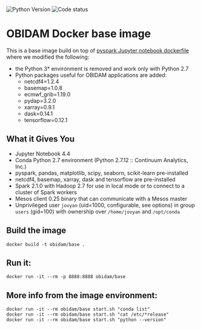 ![Python Version](https://img.shields.io/badge/python-2.7-blue.svg)
![Code status](https://img.shields.io/badge/status-work%20in%20progress-red.svg)

# OBIDAM Docker base image

This is a base image build on top of [pyspark Jupyter notebook dockerfile](https://github.com/jupyter/docker-stacks/tree/master/pyspark-notebook) where we modified the following:
* the Python 3* environment is removed and work only with Python 2.7
* Python packages useful for OBIDAM applications are added:
	* netcdf4=1.2.4
	* basemap=1.0.8
	* ecmwf_grib=1.19.0
	* pydap=3.2.0
	* xarray=0.9.1
	* dask=0.14.1
	* tensorflow=0.12.1

## What it Gives You

* Jupyter Notebook 4.4
* Conda Python 2.7 environment (Python 2.7.12 :: Continuum Analytics, Inc.)
* pyspark, pandas, matplotlib, scipy, seaborn, scikit-learn pre-installed
* netcdf4, basemap, xarray, dask and tensorflow are pre-installed
* Spark 2.1.0 with Hadoop 2.7 for use in local mode or to connect to a cluster of Spark workers
* Mesos client 0.25 binary that can communicate with a Mesos master
* Unprivileged user `jovyan` (uid=1000, configurable, see options) in group `users` (gid=100) with ownership over `/home/jovyan` and `/opt/conda`

## Build the image
	docker build -t obidam/base .
	
## Run it:
	docker run -it --rm -p 8888:8888 obidam/base
	
## More info from the image environment:
	docker run -it --rm obidam/base start.sh "conda list"
	docker run -it --rm obidam/base start.sh "cat /etc/*release"
	docker run -it --rm obidam/base start.sh "python --version"
